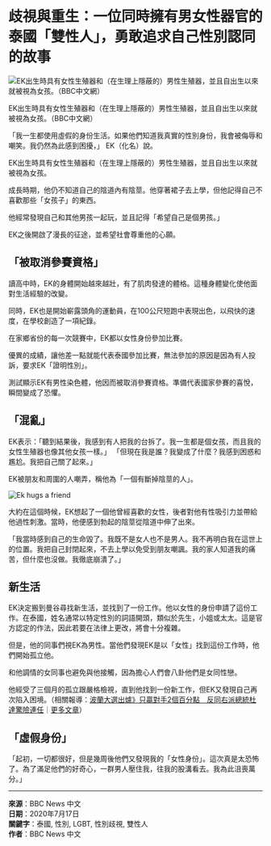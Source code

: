 # 歧視與重生：一位同時擁有男女性器官的泰國「雙性人」，勇敢追求自己性別認同的故事

![EK出生時具有女性生殖器和（在生理上隱蔽的）男性生殖器，並且自出生以來就被視為女孩。（BBC中文網）](https://image.cache.storm.mg/styles/smg-800x533-fp/s3/media/image/2020/07/17/20200717-054013_U1085_M625487_8821.jpg?itok=NWipggcJ)

EK出生時具有女性生殖器和（在生理上隱蔽的）男性生殖器，並且自出生以來就被視為女孩。（BBC中文網）

「我一生都使用虛假的身份生活。如果他們知道我真實的性別身份，我會被侮辱和嘲笑。我仍然為此感到困擾，」 EK（化名）說。

EK出生時具有女性生殖器和（在生理上隱蔽的）男性生殖器，並且自出生以來就被視為女孩。

成長時期，他仍不知道自己的陰道內有陰莖。他穿著裙子去上學，但他記得自己不喜歡那些「女孩子」的東西。

他經常發現自己和其他男孩一起玩，並且記得「希望自己是個男孩。」

EK之後開啟了漫長的征途，並希望社會尊重他的心願。

## 「被取消參賽資格」

讀高中時，EK的身體開始越來越壯，有了肌肉發達的體格。這種身體變化使他面對生活經驗的改變。

同時，EK也是開始嶄露頭角的運動員，在100公尺短跑中表現出色，以飛快的速度，在學校創造了一項紀錄。

在家鄉省份的每一次競賽中，EK都以女性身份參加比賽。

優異的成績，讓他差一點就能代表泰國參加比賽，無法參加的原因是因為有人投訴，要求EK「證明性別」。

測試顯示EK有男性染色體，他因而被取消參賽資格。準備代表國家參賽的喜悅，瞬間變成了恐懼。

## 「混亂」

EK表示：「聽到結果後，我感到有人把我的台拆了。我一生都是個女孩，而且我的女性生殖器也像其他女孩一樣。」 「但現在我是誰？我變成了什麼？我感到困惑和尷尬。我把自己關了起來。」

EK被朋友和周圍的人嘲弄，稱他為「一個有斷掉陰莖的人」。

![Ek hugs a friend](https://c.files.bbci.co.uk/1C90/production/_113121370_intersex4.jpg)

大約在這個時候，EK想起了一個他曾經喜歡的女性，後者對他有性吸引力並帶給他過性刺激。當時，他便感到勃起的陰莖從陰道中伸了出來。

「我當時感到自己的生命毀了。我既不是女人也不是男人。我不再明白我在這世上的位置。我把自己封閉起來，不去上學以免受到朋友嘲諷。我的家人知道我的痛苦，但什麼也沒做。我徹底崩潰了。」

## 新生活

EK決定搬到曼谷尋找新生活，並找到了一份工作。他以女性的身份申請了這份工作。在泰國，姓名通常以特定性別的詞語開頭，類似於先生，小姐或太太。這是官方認定的作法，因此若要在法律上更改，將會十分複雜。

但是，他的同事們視EK為男性。當他們發現EK是以「女性」找到這份工作時，他們開始孤立他。

和他調情的女同事也避免與他接觸，因為擔心人們會八卦他們是女同性戀。

他經受了三個月的孤立跟嚴格檢視，直到他找到一份新工作，但EK又發現自己再次陷入困境。（相關報導：[波蘭大選出爐》只贏對手2個百分點　反同右派總統杜達驚險連任](/article/2848530)｜[更多文章](javascript:void\(0\);)）

## 「虛假身份」

「起初，一切都很好，但是幾周後他們又發現我的「女性身份」。這次真是太恐怖了。為了滿足他們的好奇心，一群男人壓住我，往我的股溝看去。我為此沮喪萬分。」

---

**來源**：BBC News 中文  
**日期**：2020年7月17日  
**關鍵字**：泰國, 性別, LGBT, 性別歧視, 雙性人  
**作者**：BBC News 中文